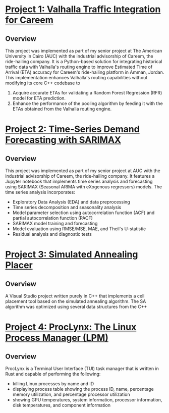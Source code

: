 # [Project 1: Valhalla Traffic Integration for Careem](https://github.com/muhammadazzazy/osm-valhalla-traffic-mapper)
## Overview
This project was implemented as part of my senior project at The American University in Cairo (AUC) with the industrial advisorship of Careem, the ride-hailing company. It is a Python-based solution for integrating historical traffic data with Valhalla's routing engine to improve Estimated Time of Arrival (ETA) accuracy for Careem's ride-hailing platform in Amman, Jordan. This implementation enhances Valhalla's routing capabilities without modifying its core C++ codebase to
1. Acquire accurate ETAs for validating a Random Forest Regression (RFR) model for ETA prediction.
2. Enhance the performance of the pooling algorithm by feeding it with the ETAs obtained from the Valhalla routing engine.

# [Project 2: Time-Series Demand Forecasting with SARIMAX](https://github.com/muhammadazzazy/osm-valhalla-traffic-mapper)
## Overview
This project was implemented as part of my senior project at AUC with the industrial advisorship of Careem, the ride-hailing company. It features a Jupyter notebook that implements time series analysis and forecasting using SARIMAX (Seasonal ARIMA with eXogenous regressors) models. The time series analysis incorporates:
- Exploratory Data Analysis (EDA) and data preprocessing
- Time series decomposition and seasonality analysis
- Model parameter selection using autocorrelation function (ACF) and partial autocorrelation function (PACF)
- SARIMAX model training and forecasting
- Model evaluation using RMSE/MSE, MAE, and Theil's U-statistic
- Residual analysis and diagnostic tests

# [Project 3: Simulated Annealing Placer](https://github.com/muhammadazzazy/SimulatedAnnealingPlacer)
## Overview
A Visual Studio project written purely in C++ that implements a cell placement tool based on the simulated annealing algorithm. The SA algorithm was optimized using several data structures from the C++ 

# [Project 4: ProcLynx: The Linux Process Manager (LPM)](https://github.com/muhammadazzazy/proclynx)
## Overview
ProcLynx is a Terminal User Interface (TUI) task manager that is written in Rust and capable of performing the following:
- killing Linux processes by name and ID
- displaying process table showing the process ID, name, percentage memory utilization, and percentage processor utilization
- showing GPU temperatures, system information, processor information, disk temperatures, and component information
